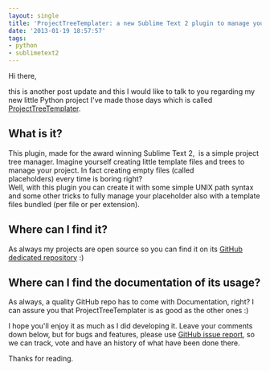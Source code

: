 ```yaml
---
layout: single
title: 'ProjectTreeTemplater: a new Sublime Text 2 plugin to manage your Project tree'
date: '2013-01-19 18:57:57'
tags:
- python
- sublimetext2
---
```


Hi there,

this is another post update and this I would like to talk to you regarding my new little Python project I've made those days which is called [ProjectTreeTemplater](https://github.com/julianxhokaxhiu/sublime-projecttreetemplater "Project Tree Templater - Bring templates to your project!").

## What is it?

This plugin, made for the award winning Sublime Text 2,  is a simple project tree manager. Imagine yourself creating little template files and trees to manage your project. In fact creating empty files (called placeholders) every time is boring right?  
Well, with this plugin you can create it with some simple UNIX path syntax and some other tricks to fully manage your placeholder also with a template files bundled (per file or per extension).

## Where can I find it?

As always my projects are open source so you can find it on its [GitHub dedicated repository](https://github.com/julianxhokaxhiu/sublime-projecttreetemplater "Project Tree Templater - Bring templates to your project!") :)

## Where can I find the documentation of its usage?

As always, a quality GitHub repo has to come with Documentation, right? I can assure you that ProjectTreeTemplater is as good as the other ones :)

I hope you'll enjoy it as much as I did developing it. Leave your comments down below, but for bugs and features, please use [GitHub issue report](https://github.com/julianxhokaxhiu/sublime-projecttreetemplater/issues "ProjectTreeTemplater GitHub Issues"), so we can track, vote and have an history of what have been done there.

Thanks for reading.